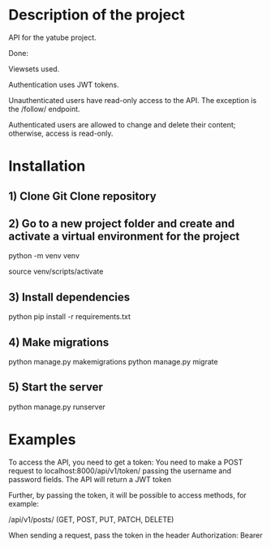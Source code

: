 # Description of the project

API for the yatube project.

Done:

Viewsets used.

Authentication uses JWT tokens.

Unauthenticated users have read-only access to the API. The exception is the /follow/ endpoint.

Authenticated users are allowed to change and delete their content; otherwise, access is read-only.

# Installation

## 1) Clone Git Clone repository
## 2) Go to a new project folder and create and activate a virtual environment for the project

python -m venv venv

source venv/scripts/activate

## 3) Install dependencies
python pip install -r requirements.txt

## 4) Make migrations
python manage.py makemigrations
python manage.py migrate

## 5) Start the server
python manage.py runserver

# Examples

To access the API, you need to get a token:
You need to make a POST request to localhost:8000/api/v1/token/ passing the username and password fields.
The API will return a JWT token

Further, by passing the token, it will be possible to access methods, for example:

/api/v1/posts/ (GET, POST, PUT, PATCH, DELETE)

When sending a request, pass the token in the header Authorization: Bearer <token>
